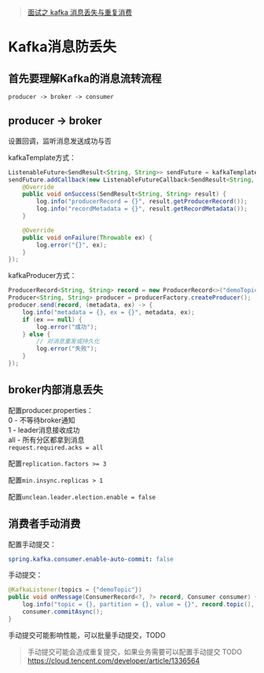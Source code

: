 > [面试之 kafka 消息丢失与重复消费](https://www.bilibili.com/video/BV1zX4y1g7my)  
> 


# Kafka消息防丢失

## 首先要理解Kafka的消息流转流程

```
producer -> broker -> consumer
```


## producer -> broker

设置回调，监听消息发送成功与否  

kafkaTemplate方式：
```java
ListenableFuture<SendResult<String, String>> sendFuture = kafkaTemplate.send("demoTopic", msg);
sendFuture.addCallback(new ListenableFutureCallback<SendResult<String, String>>(){
    @Override
    public void onSuccess(SendResult<String, String> result) {
        log.info("producerRecord = {}", result.getProducerRecord());
        log.info("recordMetadata = {}", result.getRecordMetadata());
    }

    @Override
    public void onFailure(Throwable ex) {
        log.error("{}", ex);
    }
});
```

kafkaProducer方式：
```java
ProducerRecord<String, String> record = new ProducerRecord<>("demoTopic", msg);
Producer<String, String> producer = producerFactory.createProducer();
producer.send(record, (metadata, ex) -> {
    log.info("metadata = {}, ex = {}", metadata, ex);
    if (ex == null) {
        log.error("成功");
    } else {
        // 对消息重发或持久化
        log.error("失败");
    }
});
```

## broker内部消息丢失


配置producer.properties：  
0 - 不等待broker通知  
1 - leader消息接收成功  
all - 所有分区都拿到消息  
```request.required.acks = all```

配置```replication.factors >= 3```

配置```min.insync.replicas > 1```

配置```unclean.leader.election.enable = false```


## 消费者手动消费

配置手动提交：
```yml
spring.kafka.consumer.enable-auto-commit: false
```
手动提交：
```java
@KafkaListener(topics = {"demoTopic"})
public void onMessage(ConsumerRecord<?, ?> record, Consumer consumer) {
    log.info("topic = {}, partition = {}, value = {}", record.topic(), record.partition(), record.value());
    consumer.commitAsync();
}
```

手动提交可能影响性能，可以批量手动提交，TODO


> 手动提交可能会造成重复提交，如果业务需要可以配置手动提交
> TODO
> https://cloud.tencent.com/developer/article/1336564



